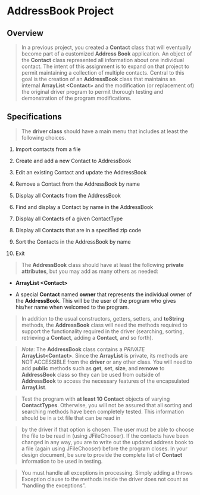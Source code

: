 # AddressBook Project

## Overview

>   In a previous project, you created a **Contact** class that will eventually
>   become part of a customized **Address Book** application. An object of the
>   **Contact** class represented all information about one individual contact.
>   The intent of this assignment is to expand on that project to permit
>   maintaining a collection of multiple contacts. Central to this goal is the
>   creation of an **AddressBook** class that maintains an internal **ArrayList
>   \<Contact\>** and the modification (or replacement of) the original driver
>   program to permit thorough testing and demonstration of the program
>   modifications.

## Specifications

>   The **driver class** should have a main menu that includes at least the
>   following choices.

1.  Import contacts from a file

2.  Create and add a new Contact to AddressBook

3.  Edit an existing Contact and update the AddressBook

4.  Remove a Contact from the AddressBook by name

5.  Display all Contacts from the AddressBook

6.  Find and display a Contact by name in the AddressBook

7.  Display all Contacts of a given ContactType

8.  Display all Contacts that are in a specified zip code

9.  Sort the Contacts in the AddressBook by name

10. Exit

>   The **AddressBook** class should have at least the following **private
>   attributes**, but you may add as many others as needed:

-   **ArrayList \<Contact\>**

-   A special **Contact** named **owner** that represents the individual owner
    of the **AddressBook**. This will be the user of the program who gives
    his/her name when welcomed to the program.

>   In addition to the usual constructors, getters, setters, and **toString**
>   methods, the **AddressBook** class will need the methods required to support
>   the functionality required in the driver (searching, sorting, retrieving a
>   **Contact**, adding a **Contact**, and so forth).

>   *Note*: The **AddressBook** class contains a *PRIVATE*
>   **ArrayList\<Contact\>**. Since the **ArrayList** is private, its methods
>   are NOT ACCESSIBLE from the **driver** or any other class. You will need to
>   add **public** methods such as **get**, **set**, **size**, and **remove** to
>   **AddressBook** class so they can be used from outside of **AddressBook** to
>   access the necessary features of the encapsulated **ArrayList**.

>   Test the program with **at least 10 Contact** objects of varying
>   **ContactTypes**. Otherwise, you will not be assured that all sorting and
>   searching methods have been completely tested. This information should be in
>   a txt file that can be read in

>   by the driver if that option is chosen. The user must be able to choose the
>   file to be read in (using JFileChooser). If the contacts have been changed
>   in any way, you are to write out the updated address book to a file (again
>   using JFileChooser) before the program closes. In your design document, be
>   sure to provide the complete list of **Contact** information to be used in
>   testing.

>   You must handle all exceptions in processing. Simply adding a throws
>   Exception clause to the methods inside the driver does not count as
>   “handling the exceptions”.
